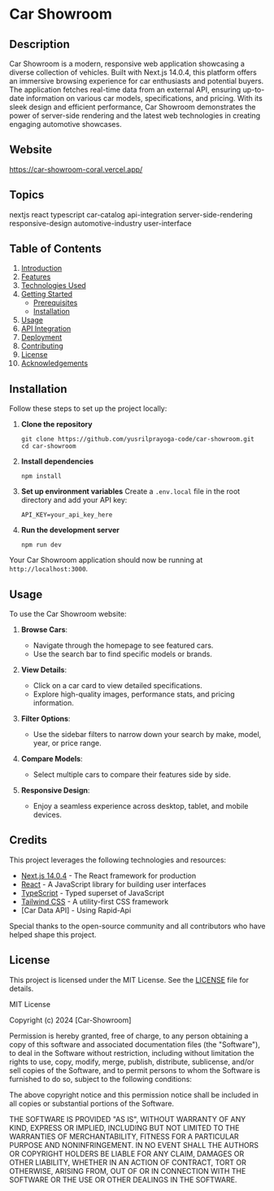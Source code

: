 # Car Showroom

## Description
Car Showroom is a modern, responsive web application showcasing a diverse collection of vehicles. Built with Next.js 14.0.4, this platform offers an immersive browsing experience for car enthusiasts and potential buyers. The application fetches real-time data from an external API, ensuring up-to-date information on various car models, specifications, and pricing. With its sleek design and efficient performance, Car Showroom demonstrates the power of server-side rendering and the latest web technologies in creating engaging automotive showcases.

## Website
https://car-showroom-coral.vercel.app/

## Topics
nextjs react typescript car-catalog api-integration server-side-rendering responsive-design automotive-industry user-interface

## Table of Contents
1. [Introduction](#introduction)
2. [Features](#features)
3. [Technologies Used](#technologies-used)
4. [Getting Started](#getting-started)
   - [Prerequisites](#prerequisites)
   - [Installation](#installation)
5. [Usage](#usage)
6. [API Integration](#api-integration)
7. [Deployment](#deployment)
8. [Contributing](#contributing)
9. [License](#license)
10. [Acknowledgements](#acknowledgements)

## Installation

Follow these steps to set up the project locally:

1. **Clone the repository**
   ```
   git clone https://github.com/yusrilprayoga-code/car-showroom.git
   cd car-showroom
   ```

2. **Install dependencies**
   ```
   npm install
   ```

3. **Set up environment variables**
   Create a `.env.local` file in the root directory and add your API key:
   ```
   API_KEY=your_api_key_here
   ```

4. **Run the development server**
   ```
   npm run dev
   ```

Your Car Showroom application should now be running at `http://localhost:3000`.

## Usage

To use the Car Showroom website:

1. **Browse Cars**: 
   - Navigate through the homepage to see featured cars.
   - Use the search bar to find specific models or brands.

2. **View Details**:
   - Click on a car card to view detailed specifications.
   - Explore high-quality images, performance stats, and pricing information.

3. **Filter Options**:
   - Use the sidebar filters to narrow down your search by make, model, year, or price range.

4. **Compare Models**:
   - Select multiple cars to compare their features side by side.

5. **Responsive Design**:
   - Enjoy a seamless experience across desktop, tablet, and mobile devices.

## Credits

This project leverages the following technologies and resources:

- [Next.js 14.0.4](https://nextjs.org/) - The React framework for production
- [React](https://reactjs.org/) - A JavaScript library for building user interfaces
- [TypeScript](https://www.typescriptlang.org/) - Typed superset of JavaScript
- [Tailwind CSS](https://tailwindcss.com/) - A utility-first CSS framework
- [Car Data API] - Using Rapid-Api

Special thanks to the open-source community and all contributors who have helped shape this project.

## License

This project is licensed under the MIT License. See the [LICENSE](LICENSE) file for details.

MIT License

Copyright (c) 2024 [Car-Showroom]

Permission is hereby granted, free of charge, to any person obtaining a copy
of this software and associated documentation files (the "Software"), to deal
in the Software without restriction, including without limitation the rights
to use, copy, modify, merge, publish, distribute, sublicense, and/or sell
copies of the Software, and to permit persons to whom the Software is
furnished to do so, subject to the following conditions:

The above copyright notice and this permission notice shall be included in all
copies or substantial portions of the Software.

THE SOFTWARE IS PROVIDED "AS IS", WITHOUT WARRANTY OF ANY KIND, EXPRESS OR
IMPLIED, INCLUDING BUT NOT LIMITED TO THE WARRANTIES OF MERCHANTABILITY,
FITNESS FOR A PARTICULAR PURPOSE AND NONINFRINGEMENT. IN NO EVENT SHALL THE
AUTHORS OR COPYRIGHT HOLDERS BE LIABLE FOR ANY CLAIM, DAMAGES OR OTHER
LIABILITY, WHETHER IN AN ACTION OF CONTRACT, TORT OR OTHERWISE, ARISING FROM,
OUT OF OR IN CONNECTION WITH THE SOFTWARE OR THE USE OR OTHER DEALINGS IN THE
SOFTWARE.